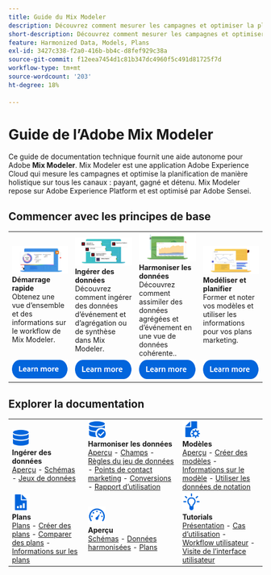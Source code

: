 ```yaml
---
title: Guide du Mix Modeler
description: Découvrez comment mesurer les campagnes et optimiser la planification de manière holistique sur tous les canaux avec Mix Modeler.
short-description: Découvrez comment mesurer les campagnes et optimiser la planification de manière holistique sur tous les canaux avec Mix Modeler.
feature: Harmonized Data, Models, Plans
exl-id: 3427c338-f2a0-416b-bb4c-d8fef929c38a
source-git-commit: f12eea7454d1c81b347dc4960f5c491d81725f7d
workflow-type: tm+mt
source-wordcount: '203'
ht-degree: 18%

---
```


# Guide de l’Adobe Mix Modeler

Ce guide de documentation technique fournit une aide autonome pour Adobe **Mix Modeler**. Mix Modeler est une application Adobe Experience Cloud qui mesure les campagnes et optimise la planification de manière holistique sur tous les canaux : payant, gagné et détenu. Mix Modeler repose sur Adobe Experience Platform et est optimisé par Adobe Sensei.

## Commencer avec les principes de base

<table style="table-layout:fixed">
  <tr style="border: 0;">
    <td>
    <a href="/help/get-started/about.md"><img src="assets/whatis-mm.png"></a>
    <div><strong>Démarrage rapide</strong><br/>Obtenez une vue d’ensemble et des informations sur le workflow de Mix Modeler.</div>
    </td>
    <td>
    <a href="/help/ingest-data/overview.md"><img src="assets/data-ingestion-mm.png"></a>
    <div><strong>Ingérer des données</strong><br/>Découvrez comment ingérer des données d’événement et d’agrégation ou de synthèse dans Mix Modeler.</div>
    </td>
    <td>
    <a href="/help/harmonize-data/overview.md"><img src="assets/plan-mm.png"/></a>
    <div><strong>Harmoniser les données</strong><br/>Découvrez comment assimiler des données agrégées et d’événement en une vue de données cohérente.. 
    </div>
    </td>
    <td>
    <a href="/help/models/overview.md"><img src="assets/models-mm.png"></a>
    <div><strong>Modéliser et planifier</strong><br/>Former et noter vos modèles et utiliser les informations pour vos plans marketing.</div>
    </td>
  </tr>
  <tr style="border: 0;">
    <td align="center"><a href="/help/get-started/about.md"><img src="assets/learn-more-button.svg"></a></td>
    <td align="center"><a href="/help/ingest-data/overview.md"><img src="assets/learn-more-button.svg"></a></td>
    <td align="center"><a href="/help/harmonize-data/overview.md"><img src="assets/learn-more-button.svg"></a></td>
    <td align="center"><a href="/help/models/overview.md"><img src="assets/learn-more-button.svg"></a></td>
    </tr>
</table>


## Explorer la documentation

<table style="table-layout:fixed">
  <tr style="border: 0;">
    <td>
      <img src="assets/Data.svg" width="35px"><br/>
      <strong>Ingérer des données</strong><br/><a href="/help/ingest-data/overview.md">Aperçu</a> - <a href="/help/ingest-data/schemas.md">Schémas</a> - <a href="/help/ingest-data/datasets.md">Jeux de données</a> 
    </td>
    <td>
      <img src="assets/DataCheck.svg" width="35px"><br/>
      <strong>Harmoniser les données</strong><br/><a href="/help/harmonize-data/overview.md">Aperçu</a> - <a href="/help/harmonize-data/fields.md">Champs</a> - <a href="/help/harmonize-data/dataset-rules.md">Règles du jeu de données</a> - <a href="/help/harmonize-data/marketing-touchpoints.md">Points de contact marketing</a> - <a href="/help/harmonize-data/conversions.md">Conversions</a> - <a href="/help/harmonize-data/usage-report.md">Rapport d’utilisation</a>  
    </td>
    <td>
      <img src="assets/FileGear.svg" width="35px"><br/>
      <strong>Modèles</strong><br/><a href="/help/models/overview.md">Aperçu</a> - <a href="/help/models/build.md">Créer des modèles</a> - <a href="/help/models/insights.md">Informations sur le modèle</a> - <a href="/help/models/scoring-data.md">Utiliser les données de notation</a>
    </td>
  </tr>
  <tr style="border: 0;">
    <td>
      <img src="assets/FileChart.svg" width="35px"><br/>
      <strong>Plans</strong><br/><a href="/help/plans/overview.md">Plans</a> - <a href="/help/plans/build.md">Créer des plans</a> - <a href="/help/plans/compare.md">Comparer des plans</a> - <a href="/help/plans/build.md">Informations sur les plans</a>
    </td>
    <td>
      <img src="assets/Dashboard.svg" width="35px"><br/>
      <strong>Aperçu</strong><br/><a href="/help/dashboard/overview.md">Schémas</a> - <a href="/help/dashboard/harmonized-data.md">Données harmonisées</a> - <a href="/help/dashboard/plans.md">Plans</a>
    </td>
        <td>
      <img src="assets/Learn.svg" width="35px"><br/>
      <strong>Tutorials </strong><br/><a href="https://experienceleague.adobe.com/docs/mix-modeler-learn/tutorials/overview.html?lang=fr">Présentation</a> - <a href="https://experienceleague.adobe.com/docs/mix-modeler-learn/tutorials/intro/use-cases.html?lang=en">Cas d’utilisation</a> - <a href="https://experienceleague.adobe.com/docs/mix-modeler-learn/tutorials/intro/user-workflow.html?lang=fr">Workflow utilisateur</a> - <a href="https://experienceleague.adobe.com/docs/mix-modeler-learn/tutorials/intro/user-interface-tour.html?lang=fr">Visite de l’interface utilisateur</a>
    </td>
  </tr>
</table>
